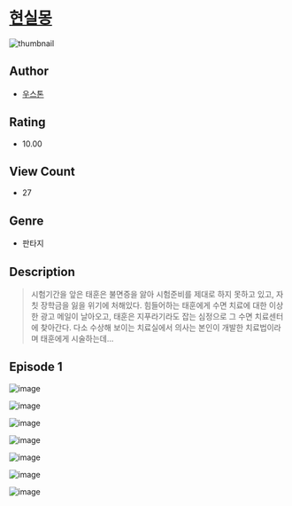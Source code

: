 # [현실몽](https://comic.naver.com/challenge/list?titleId=811315)
![thumbnail](https://image-comic.pstatic.net/user_contents_data/challenge_comic/2023/05/25/367273/upload_7291438183301407800_480x623.jpeg)

## Author
- [우스톤](https://comic.naver.com/artistTitle?id=367273)

## Rating
- 10.00

## View Count
- 27

## Genre
- 판타지

## Description
> 시험기간을 앞은 태훈은 불면증을 앓아 시험준비를 제대로 하지 못하고 있고, 자칫 장학금을 잃을 위기에 처해있다. 힘들어하는 태훈에게 수면 치료에 대한 이상한 광고 메일이 날아오고, 태훈은 지푸라기라도 잡는 심정으로 그 수면 치료센터에 찾아간다. 다소 수상해 보이는 치료실에서 의사는 본인이 개발한 치료법이라며 태훈에게 시술하는데...


## Episode 1
![image](https://image-comic.pstatic.net/user_contents_data/challenge_comic/2023/05/25/367273/upload_3846976997267091761.jpeg)

![image](https://image-comic.pstatic.net/user_contents_data/challenge_comic/2023/05/25/367273/upload_3545006037188228405.jpeg)

![image](https://image-comic.pstatic.net/user_contents_data/challenge_comic/2023/05/25/367273/upload_7017846503115088691.jpeg)

![image](https://image-comic.pstatic.net/user_contents_data/challenge_comic/2023/05/25/367273/upload_3545284414671500387.jpeg)

![image](https://image-comic.pstatic.net/user_contents_data/challenge_comic/2023/05/25/367273/upload_7003717975575506993.jpeg)

![image](https://image-comic.pstatic.net/user_contents_data/challenge_comic/2023/05/26/367273/upload_3774405055061583160.jpeg)

![image](https://image-comic.pstatic.net/user_contents_data/challenge_comic/2023/05/26/367273/upload_3761970449638437686.jpeg)
